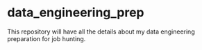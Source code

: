 # data_engineering_prep
This repository will have all the details about my data engineering preparation for job hunting.
